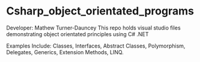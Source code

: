# Csharp_object_orientated_programs
Developer: Mathew Turner-Dauncey
This repo holds visual studio files demonstrating object orientated principles using C# .NET

Examples Include:
Classes,
Interfaces,
Abstract Classes,
Polymorphism,
Delegates,
Generics,
Extension Methods,
LINQ.

